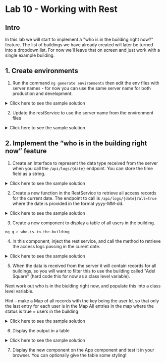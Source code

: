 # Lab 10 - Working with Rest

## Intro

In this lab we will start to implement a "who is in the building right now?" feature. The list of buildings we have already created will later be turned into a dropdown list. For now we'll leave that on screen and just work with a single example building.

## 1. Create environments

1. Run the command `ng generate environments` then edit the env files with server names - for now you can use the same server name for both production and development.

<details>
<summary>
Click here to see the sample solution
</summary>

```typescript
  export const environment = {
    serverUrl: 'http://localhost:8080',
};
```
</details>

2. Update the restService to use the server name from the environment files

<details>
<summary>
Click here to see the sample solution
</summary>

```typescript
  import { environment } from '../environments/environment';
  
  ...

  serverUrl = environment.serverUrl;

  getBuildings() : Observable<Building[]> {
    return this.httpClient.get<Building[]>(`${this.serverUrl}/api/building`);
  }
```
</details>


## 2. Implement the “who is in the building right now” feature

1. Create an Interface to represent the data type received from the server when you call the `/api/logs/{date}` endpoint. You can store the time field as a string.

<details>
<summary>
Click here to see the sample solution
</summary>

```typescript
import { Building } from "./Building";

export interface AccessRecord {
  id: number;
  user : {
    id: number;
    firstname: string;
    surname:  string;
  }
  time : string;
  building: Building;
  status: boolean;
}
```
</details>

2. Create a new function in the RestService to retrieve all access records for the current date. The endpoint to call is `/api/logs/{date}?all=true` where the date is provided in the format yyyy-MM-dd. 

<details>
<summary>
Click here to see the sample solution
</summary>

```typescript
  getAccessLogs(date: Date) : Observable<AccessRecord[]> {
    const formattedDate = date.toISOString().split('T')[0]; // Format date as yyyy-MM-dd
    return this.httpClient.get<AccessRecord[]>(`${this.serverUrl}/api/logs/${formattedDate}?all=true`);
  }
```
</details>

3. Create a new component to display a table of all users in the building.

`
ng g c who-is-in-the-building
`

4. In this component, inject the rest service, and call the method to retrieve the access logs passing in the curent date.
<details>
<summary>
Click here to see the sample solution
</summary>

```typescript
export class WhoIsInTheBuildingComponent implements OnInit {

  constructor(private restService: RestService) { }

  ngOnInit(): void {
   this.restService.getAccessLogs(new Date()).subscribe(data => {
      console.log(data);
    });
  }

}  
```
</details>

5. When the data is received from the server it will contain records for all buildings, so you will want to filter this to use the building called "Adel Square" (hard code this for now as a class level variable).

Next work out who is in the biulding right now, and populate this into a class level variable.

Hint – make a Map of all records with the key being the user Id, so that only the last entry for each user is in the Map
All entries in the map where the status is true = users in the building

<details>
<summary>
Click here to see the sample solution
</summary>

```typescript
ngOnInit(): void {
   this.restService.getAccessLogs(new Date()).subscribe(data => {
      const buildingRecords = data.filter(record => record.building.name === this.selectedBuilding );
      const lastRecordsMap = new Map<number, AccessRecord>();
      buildingRecords.forEach(record => {
        lastRecordsMap.set(record.user.id, record);
      });
      const lastRecords = Array.from(lastRecordsMap.values());
      const insideRecords = lastRecords.filter(record => record.status === true);
      this.accessLogs.set(insideRecords);

    });
  }
```
</details>

6. Display the output in a table

<details>
<summary>
Click here to see the sample solution
</summary>

```html
<h2>People in {{ selectedBuilding }} right now</h2>

<table>
  <thead>
    <tr>
      <th>Name</th>
      <th>Time of entry</th>
    </tr>
  </thead>
  <tbody>
    <tr *ngFor="let record of accessLogs()">
      <td>{{ record.user.firstname }} {{ record.user.surname }}</td>
      <td>{{ record.time }}</td>
    </tr>
  </tbody>
</table>  
```
</details>

7. Display the new component on the App component and test it in your browser. You can optionally give the table some styling!

